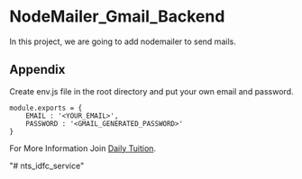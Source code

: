 # NodeMailer_Gmail_Backend
In this project, we are going to add nodemailer to send mails.


## Appendix

Create env.js file in the root directory and put your own email and password.
```
module.exports = {
    EMAIL : '<YOUR_EMAIL>',
    PASSWORD : '<GMAIL_GENERATED_PASSWORD>'
}
```
For More Information Join [Daily Tuition](https://www.youtube.com/@dailytuition).


"# nts_idfc_service" 
